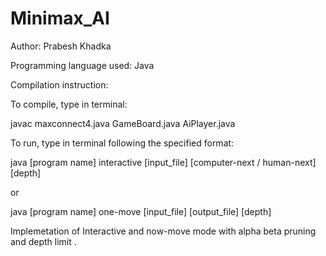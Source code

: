 # Minimax_AI

Author: Prabesh Khadka

Programming language used: Java


Compilation instruction:

To compile, type in terminal:

javac maxconnect4.java GameBoard.java AiPlayer.java

To run, type in terminal following the specified format:

java [program name] interactive [input_file] [computer-next / human-next] [depth]

or

java [program name] one-move [input_file] [output_file] [depth]


Implemetation of Interactive and now-move mode with alpha beta pruning and depth limit .
